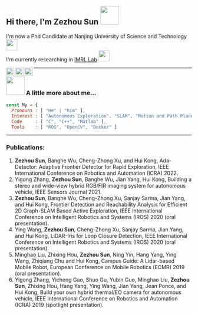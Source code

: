 ## Hi there, I'm Zezhou Sun <img src="https://media.giphy.com/media/mGcNjsfWAjY5AEZNw6/giphy.gif" width="50">

I'm now a Phd Candidate at Nanjing University of Science and Technology <img src="https://media.giphy.com/media/fYSnHlufseco8Fh93Z/giphy.gif" width="30">  
I'm currently researching in [IMRL Lab](https://sites.google.com/view/huikonglab/home) <img src="https://media.giphy.com/media/WUlplcMpOCEmTGBtBW/giphy.gif" width="30">

<a href="https://www.linkedin.com/in/sun-zezhou-孙泽舟-69b1551b2">
    <img align="left" alt="Linkedin" width="22px" src="https://cdn.jsdelivr.net/npm/simple-icons@v3/icons/linkedin.svg" />
</a>
<a href="https://scholar.google.com/citations?user=9ScgH5kAAAAJ&hl=en">
    <img align="left" alt=" Googlescholar" width="22px" src="https://cdn.jsdelivr.net/npm/simple-icons@v3/icons/googlescholar.svg" />
</a>
<a href="https://www.youtube.com/channel/UCa8CO_ifNw6qmroMSPpiHlw">
    <img align="left" alt="Youtube" width="22px" src="https://cdn.jsdelivr.net/npm/simple-icons@v3/icons/youtube.svg" />
</a>

---

### <img src="https://media.giphy.com/media/VgCDAzcKvsR6OM0uWg/giphy.gif" width="50"> A little more about me...

```javascript
const My = {
  Pronouns : [ "He" | "him" ],
  Interest : [ "Autonomous Exploration", "SLAM", "Motion and Path Planning"],
  Code     : [ "C", "C++", "Matlab" ],
  Tools    : [ "ROS", "OpenCV", "Docker" ]
```

---

### Publications:

1. **Zezhou Sun**, Banghe Wu, Cheng-Zhong Xu, and Hui Kong, Ada-Detector: Adaptive Frontier Detector for Rapid Exploration, IEEE International Conference on Robotics and Automation (ICRA) 2022.
2. Yigong Zhang, **Zezhou Sun**, Banghe Wu, Jian Yang, Hui Kong, Building a stereo and wide-view hybrid RGB/FIR imaging system for autonomous vehicle, IEEE Sensors Journal 2021.
3. **Zezhou Sun**, Banghe Wu, Cheng-Zhong Xu, Sanjay Sarma, Jian Yang, and Hui Kong, Frontier Detection and Reachability Analysis for Efficient 2D Graph-SLAM Based Active Exploration, IEEE International Conference on Intelligent Robotics and Systems (IROS) 2020 (oral presentation).
4. Ying Wang, **Zezhou Sun**, Cheng-Zhong Xu, Sanjay Sarma, Jian Yang, and Hui Kong, LiDAR-Iris for Loop Closure Detection, IEEE International Conference on Intelligent Robotics and Systems (IROS) 2020 (oral presentation).
5. Minghao Liu, Zhixing Hou, **Zezhou Sun**, Ning Yin, Hang Yang, Ying Wang, Zhiqiang Chu and Hui Kong, Campus Guide: A Lidar-based Mobile Robot, European Conference on Mobile Robotics (ECMR) 2019 (oral presentation).
6. Yigong Zhang, Yicheng Gao, Shuo Gu, Yubin Guo, Minghao Liu, **Zezhou Sun**, Zhixing Hou, Hang Yang, Ying Wang, Jian Yang, Jean Ponce, and Hui Kong, Build your own hybrid thermal/EO camera for autonomous vehicle, IEEE International Conference on Robotics and Automation (ICRA) 2019 (spotlight presentation).
